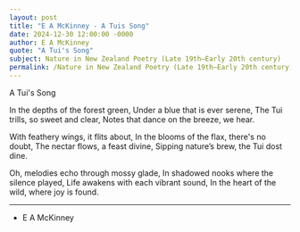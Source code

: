 ```yaml
---
layout: post
title: "E A McKinney - A Tuis Song"
date: 2024-12-30 12:00:00 -0000
author: E A McKinney
quote: "A Tui's Song"
subject: Nature in New Zealand Poetry (Late 19th–Early 20th century)
permalink: /Nature in New Zealand Poetry (Late 19th–Early 20th century)/E A McKinney/E A McKinney - A Tuis Song
---
```


A Tui's Song

In the depths of the forest green,
Under a blue that is ever serene,
The Tui trills, so sweet and clear,
Notes that dance on the breeze, we hear.

With feathery wings, it flits about,
In the blooms of the flax, there's no doubt,
The nectar flows, a feast divine,
Sipping nature’s brew, the Tui dost dine.

Oh, melodies echo through mossy glade,
In shadowed nooks where the silence played,
Life awakens with each vibrant sound,
In the heart of the wild, where joy is found.

---

- E A McKinney
